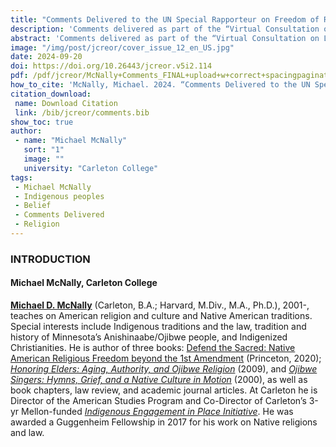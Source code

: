 ```yaml
---
title: "Comments Delivered to the UN Special Rapporteur on Freedom of Religion or Belief"
description: 'Comments delivered as part of the “Virtual Consultation on Legal Framework: Indigenous Peoples and the Right to Freedom of Religion or Belief,” held June 22, 2022'
abstract: 'Comments delivered as part of the “Virtual Consultation on Legal Framework: Indigenous Peoples and the Right to Freedom of Religion or Belief,” held June 22, 2022. For details on the Special Rapporteur’s report, see Ahmed Shaheed, “Interim Report of the Special Rapporteur on Freedom of Religion or Belief. Indigenous Peoples and the Right to Freedom of Religion or Belief” (New York: United Nations, October 10, 2022), https://www.ohchr.org/en/ documents/thematic-reports/a77514-interim-report-special-rapporteur-freedom-religion-or-belief.'
image: "/img/post/jcreor/cover_issue_12_en_US.jpg"
date: 2024-09-20
doi: https://doi.org/10.26443/jcreor.v5i2.114
pdf: /pdf/jcreor/McNally+Comments_FINAL+upload+w+correct+spacingpagination_Dec+13th.pdf
how_to_cite: 'McNally, Michael. 2024. “Comments Delivered to the UN Special Rapporteur on Freedom of Religion or Belief”. Journal of the Council for Research on Religion 5 (2). Montreal, QC, Canada:46-53.'
citation_download: 
 name: Download Citation
 link: /bib/jcreor/comments.bib
show_toc: true
author: 
 - name: "Michael McNally"
   sort: "1"
   image: ""
   university: "Carleton College"
tags: 
 - Michael McNally
 - Indigenous peoples
 - Belief
 - Comments Delivered
 - Religion
---
```

### INTRODUCTION

#### Michael McNally, Carleton College

[**Michael D. McNally**](https://www.carleton.edu/directory/mmcnally/) (Carleton, B.A.; Harvard, M.Div., M.A., Ph.D.), 2001-, teaches on American religion and culture and Native American traditions. Special interests include Indigenous traditions and the law, tradition and history of Minnesota’s Anishinaabe/Ojibwe people, and Indigenized Christianities. He is author of three books: [Defend the Sacred: Native American Religious Freedom beyond the 1st Amendment](https://press.princeton.edu/books/paperback/9780691190907/defend-the-sacred) (Princeton, 2020); [_Honoring Elders: Aging, Authority, and Ojibwe Religion_](http://cup.columbia.edu/search-results?keyword=michael+d.+mcnally&bisac_heading=combined&order=super_relevance&from=advanced) (2009), and _[Ojibwe Singers: Hymns, Grief, and a Native Culture in Motion](http://shop.mnhs.org/products/ojibwe-singers)_ (2000), as well as book chapters, law review, and academic journal articles. At Carleton he is Director of the American Studies Program and Co-Director of Carleton’s 3-yr Mellon-funded [_Indigenous Engagement in Place Initiative_](https://www.carleton.edu/indigenous-engagement/). He was awarded a Guggenheim Fellowship in 2017 for his work on Native religions and law.

